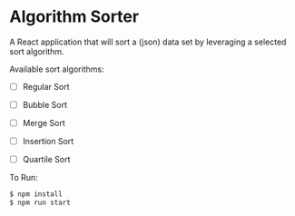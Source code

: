 # Algorithm Sorter

A React application that will sort a (json) data set by leveraging a selected sort algorithm.

Available sort algorithms:
- [ ] Regular Sort
- [ ] Bubble Sort
- [ ] Merge Sort
- [ ] Insertion Sort
- [ ] Quartile Sort


To Run:
```bash
$ npm install
$ npm run start
```